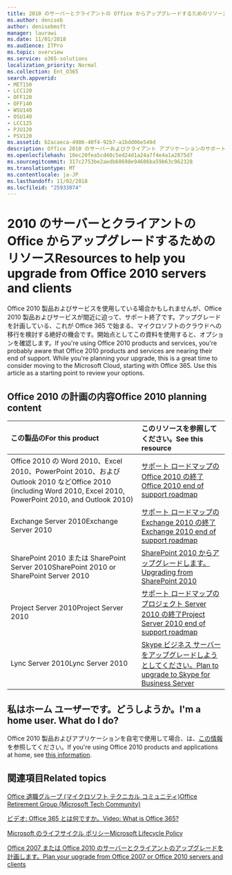 ```yaml
---
title: 2010 のサーバーとクライアントの Office からアップグレードするためのリソース
ms.author: deniseb
author: denisebmsft
manager: laurawi
ms.date: 11/01/2018
ms.audience: ITPro
ms.topic: overview
ms.service: o365-solutions
localization_priority: Normal
ms.collection: Ent_O365
search.appverid:
- MET150
- LCC120
- OFF120
- OFF140
- WSU140
- OSU140
- LCC125
- PJU120
- PSV120
ms.assetid: b2acaeca-4986-40f4-92b7-a1bdd06e549d
description: Office 2010 のサーバーおよびクライアント アプリケーションのサポートがすぐに終了して、カスタム サポート契約をご利用いただけません。今すぐアップグレードの計画を開始するのにには、この資料を使用します。
ms.openlocfilehash: 10ec20fea5cd40c5ed24d1a24a7f4e4a1a2875d7
ms.sourcegitcommit: 317c2753be2aedb60698e94606ba59b63c962328
ms.translationtype: MT
ms.contentlocale: ja-JP
ms.lasthandoff: 11/02/2018
ms.locfileid: "25933074"
---
```

# <a name="resources-to-help-you-upgrade-from-office-2010-servers-and-clients"></a><span data-ttu-id="fc11f-104">2010 のサーバーとクライアントの Office からアップグレードするためのリソース</span><span class="sxs-lookup"><span data-stu-id="fc11f-104">Resources to help you upgrade from Office 2010 servers and clients</span></span>

<span data-ttu-id="fc11f-p102">Office 2010 製品およびサービスを使用している場合かもしれませんが、Office 2010 製品およびサービスが間近に迫って、サポート終了です。アップグレードを計画している、これが Office 365 で始まる、マイクロソフトのクラウドへの移行を検討する絶好の機会です。開始点としてこの資料を使用すると、オプションを確認します。</span><span class="sxs-lookup"><span data-stu-id="fc11f-p102">If you're using Office 2010 products and services, you're probably aware that Office 2010 products and services are nearing their end of support. While you're planning your upgrade, this is a great time to consider moving to the Microsoft Cloud, starting with Office 365. Use this article as a starting point to review your options.</span></span>
      
## <a name="office-2010-planning-content"></a><span data-ttu-id="fc11f-108">Office 2010 の計画の内容</span><span class="sxs-lookup"><span data-stu-id="fc11f-108">Office 2010 planning content</span></span>
  
|<span data-ttu-id="fc11f-109">**この製品の**</span><span class="sxs-lookup"><span data-stu-id="fc11f-109">**For this product**</span></span>|<span data-ttu-id="fc11f-110">**このリソースを参照してください。**</span><span class="sxs-lookup"><span data-stu-id="fc11f-110">**See this resource**</span></span>|
|:-----|:-----|
|<span data-ttu-id="fc11f-111">Office 2010 の Word 2010、Excel 2010、PowerPoint 2010、および Outlook 2010 など</span><span class="sxs-lookup"><span data-stu-id="fc11f-111">Office 2010 (including Word 2010, Excel 2010, PowerPoint 2010, and Outlook 2010)</span></span>  <br/> |[<span data-ttu-id="fc11f-112">サポート ロードマップの Office 2010 の終了</span><span class="sxs-lookup"><span data-stu-id="fc11f-112">Office 2010 end of support roadmap</span></span>](https://docs.microsoft.com/DeployOffice/office-2010-end-support-roadmap) <br/> |
|<span data-ttu-id="fc11f-113">Exchange Server 2010</span><span class="sxs-lookup"><span data-stu-id="fc11f-113">Exchange Server 2010</span></span>  <br/> |[<span data-ttu-id="fc11f-114">サポート ロードマップの Exchange 2010 の終了</span><span class="sxs-lookup"><span data-stu-id="fc11f-114">Exchange 2010 end of support roadmap</span></span>](exchange-2010-end-of-support.md) <br/> |
|<span data-ttu-id="fc11f-115">SharePoint 2010 または SharePoint Server 2010</span><span class="sxs-lookup"><span data-stu-id="fc11f-115">SharePoint 2010 or SharePoint Server 2010</span></span>  <br/> |[<span data-ttu-id="fc11f-116">SharePoint 2010 からアップグレードします。</span><span class="sxs-lookup"><span data-stu-id="fc11f-116">Upgrading from SharePoint 2010</span></span>](upgrade-from-sharepoint-2010.md) <br/> |
|<span data-ttu-id="fc11f-117">Project Server 2010</span><span class="sxs-lookup"><span data-stu-id="fc11f-117">Project Server 2010</span></span> <br/> | [<span data-ttu-id="fc11f-118">サポート ロードマップのプロジェクト Server 2010 の終了</span><span class="sxs-lookup"><span data-stu-id="fc11f-118">Project Server 2010 end of support roadmap</span></span>](project-server-2010-end-of-support.md) <br/> |
|<span data-ttu-id="fc11f-119">Lync Server 2010</span><span class="sxs-lookup"><span data-stu-id="fc11f-119">Lync Server 2010</span></span> <br/> | [<span data-ttu-id="fc11f-120">Skype ビジネス サーバーをアップグレードしようとしてください。</span><span class="sxs-lookup"><span data-stu-id="fc11f-120">Plan to upgrade to Skype for Business Server</span></span>](https://docs.microsoft.com/skypeforbusiness/plan-your-deployment/upgrade) <br/> |
    
## <a name="im-a-home-user-what-do-i-do"></a><span data-ttu-id="fc11f-p103">私はホーム ユーザーです。どうしようか。</span><span class="sxs-lookup"><span data-stu-id="fc11f-p103">I'm a home user. What do I do?</span></span>

<span data-ttu-id="fc11f-123">Office 2010 製品およびアプリケーションを自宅で使用して場合、は、[この情報](plan-upgrade-previous-versions-office.md#im-a-home-user-what-do-i-do)を参照してください。</span><span class="sxs-lookup"><span data-stu-id="fc11f-123">If you're using Office 2010 products and applications at home, see [this information](plan-upgrade-previous-versions-office.md#im-a-home-user-what-do-i-do).</span></span>

## <a name="related-topics"></a><span data-ttu-id="fc11f-124">関連項目</span><span class="sxs-lookup"><span data-stu-id="fc11f-124">Related topics</span></span>

[<span data-ttu-id="fc11f-125">Office 退職グループ (マイクロソフト テクニカル コミュニティ)</span><span class="sxs-lookup"><span data-stu-id="fc11f-125">Office Retirement Group (Microsoft Tech Community)</span></span>](https://go.microsoft.com/fwlink/?linkid=842065)
  
[<span data-ttu-id="fc11f-126">ビデオ: Office 365 とは何ですか。</span><span class="sxs-lookup"><span data-stu-id="fc11f-126">Video: What is Office 365?</span></span>](https://support.office.com/article/847caf12-2589-452c-8aca-1c009797678b.aspx)
  
[<span data-ttu-id="fc11f-127">Microsoft のライフサイクル ポリシー</span><span class="sxs-lookup"><span data-stu-id="fc11f-127">Microsoft Lifecycle Policy</span></span>](https://go.microsoft.com/fwlink/?linkid=865200)

[<span data-ttu-id="fc11f-128">Office 2007 または Office 2010 のサーバーとクライアントのアップグレードを計画します。</span><span class="sxs-lookup"><span data-stu-id="fc11f-128">Plan your upgrade from Office 2007 or Office 2010 servers and clients</span></span>](plan-upgrade-previous-versions-office.md)

